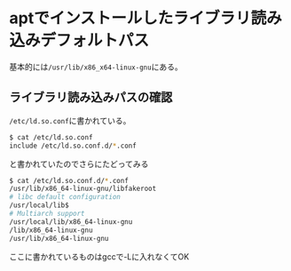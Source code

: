 # aptでインストールしたライブラリ読み込みデフォルトパス
基本的には`/usr/lib/x86_x64-linux-gnu`にある。

## ライブラリ読み込みパスの確認
`/etc/ld.so.conf`に書かれている。

```sh
$ cat /etc/ld.so.conf
include /etc/ld.so.conf.d/*.conf
```

と書かれていたのでさらにたどってみる

```sh
$ cat /etc/ld.so.conf.d/*.conf
/usr/lib/x86_64-linux-gnu/libfakeroot                                             
# libc default configuration
/usr/local/lib$
# Multiarch support
/usr/local/lib/x86_64-linux-gnu
/lib/x86_64-linux-gnu
/usr/lib/x86_64-linux-gnu
```
ここに書かれているものはgccで-Lに入れなくてOK
